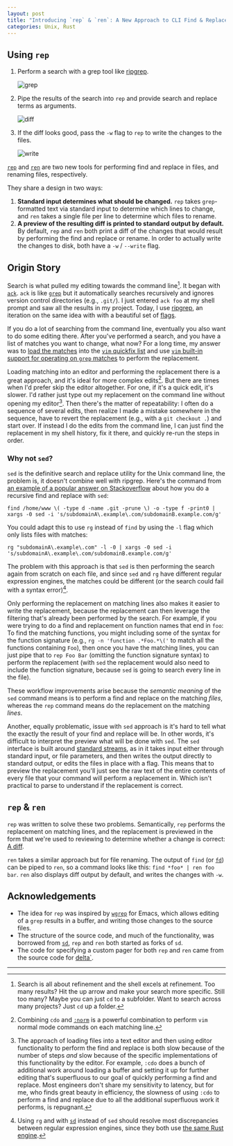 ```yaml
---
layout: post
title: "Introducing `rep` & `ren`: A New Approach to CLI Find & Replace, and Renaming"
categories: Unix, Rust
---
```


## Using `rep`

1. Perform a search with a grep tool like [ripgrep](https://github.com/BurntSushi/ripgrep).

	![grep](assets/rep-1-grep.png)

2. Pipe the results of the search into `rep` and provide search and replace terms as arguments.

	![diff](assets/rep-2-diff.png)

3. If the diff looks good, pass the `-w` flag to `rep` to write the changes to the files.

	![write](assets/rep-3-write.png)

[`rep`](https://github.com/robenkleene/rep-grep) and [`ren`](https://github.com/robenkleene/ren-find) are two new tools for performing find and replace in files, and renaming files, respectively.

They share a design in two ways:

1. **Standard input determines what should be changed.** `rep` takes `grep`-formatted text via standard input to determine which lines to change, and `ren` takes a single file per line to determine which files to rename.
2. **A preview of the resulting diff is printed to standard output by default.**  By default, `rep` and `ren` both print a diff of the changes that would result by performing the find and replace or rename. In order to actually write the changes to disk, both have a `-w` / `--write` flag.

## Origin Story

Search is what pulled my editing towards the command line[^search_refinement]. It began with [`ack`](https://beyondgrep.com). `ack` is like [`grep`](https://en.wikipedia.org/wiki/Grep) but it automatically searches recursively and ignores version control directories (e.g., `.git/`). I just entered `ack foo` at my shell prompt and saw all the results in my project. Today, I use [ripgrep](https://github.com/BurntSushi/ripgrep), an iteration on the same idea with with a beautiful set of [flags](https://en.wikipedia.org/wiki/Command-line_interface#Command-line_option).

If you do a lot of searching from the command line, eventually you also want to do some editing there. After you've performed a search, and you have a list of matches you want to change, what now? For a long time, my answer was to [load the matches](https://github.com/robenkleene/Dotfiles/blob/490eee14ce0738fb3d95ae41d301167aa4f41822/vim/robenkleene/commands.vim#L44-L54) into the [`vim` quickfix list](https://vimhelp.org/quickfix.txt.html) and use [`vim` built-in support for operating on `grep` matches](http://vimcasts.org/episodes/project-wide-find-and-replace/) to perform the replacement.

Loading matching into an editor and performing the replacement there is a great approach, and it's ideal for more complex edits[^cdo_norm]. But there are times when I'd prefer skip the editor altogether. For one, if it's a quick edit, it's slower. I'd rather just type out my replacement on the command line without opening my editor[^editors_slow]. Then there's the matter of repeatability: I often do a sequence of several edits, then realize I made a mistake somewhere in the sequence, have to revert the replacement (e.g., with a `git checkout .`) and start over. If instead I do the edits from the command line, I can just find the replacement in my shell history, fix it there, and quickly re-run the steps in order.

### Why not `sed`?

`sed` is the definitive search and replace utility for the Unix command line, the problem is, it doesn't combine well with ripgrep. Here's the command from [an example of a popular answer on Stackoverflow](https://stackoverflow.com/questions/1583219/how-can-i-do-a-recursive-find-replace-of-a-string-with-awk-or-sed) about how you do a recursive find and replace with `sed`:

```
find /home/www \( -type d -name .git -prune \) -o -type f -print0 | xargs -0 sed -i 's/subdomainA\.example\.com/subdomainB.example.com/g'
```

You could adapt this to use `rg` instead of `find` by using the `-l` flag which only lists files with matches:

```
rg "subdomainA\.example\.com" -l -0 | xargs -0 sed -i 's/subdomainA\.example\.com/subdomainB.example.com/g'
```

The problem with this approach is that `sed` is then performing the search again from scratch on each file, and since `sed` and `rg` have different regular expression engines, the matches could be different (or the search could fail with a syntax error)[^sd_regex].

Only performing the replacement on matching lines also makes it easier to write the replacement, because the replacement can then leverage the filtering that's already been performed by the search. For example, if you were trying to do a find and replacement on function names that end in `foo`: To find the matching functions, you might including some of the syntax for the function signature (e.g., `rg -n 'function .*Foo.*\('` to match all the functions containing `Foo`), then once you have the matching lines, you can just pipe that to `rep Foo Bar` (omitting the function signature syntax) to perform the replacement (with `sed` the replacement would also need to include the function signature, because `sed` is going to search every line in the file).

These workflow improvements arise because the *semantic meaning* of the `sed` command means is to perform a find and replace on the matching *files*, whereas the `rep` command means do the replacement on the matching *lines*.

Another, equally problematic, issue with `sed` approach is it's hard to tell what the exactly the result of your find and replace will be. In other words, it's difficult to interpret the preview what will be done with `sed`. The `sed` interface is built around [standard streams](https://en.wikipedia.org/wiki/Standard_streams), as in it takes input either through standard input, or file parameters, and then writes the output directly to standard output, or edits the files in place with a flag. This means that to preview the replacement you'll just see the raw text of the entire contents of every file that your command will perform a replacement in. Which isn't practical to parse to understand if the replacement is correct.

## `rep` & `ren`

`rep` was written to solve these two problems. Semantically,  `rep` performs the replacement on matching lines, and the replacement is previewed in the form that we're used to reviewing to determine whether a change is correct: [A diff](https://en.wikipedia.org/wiki/Diff).

`ren` takes a similar approach but for file renaming. The output of `find` (or [`fd`](https://github.com/sharkdp/fd)) can be piped to `ren`, so a command looks like this: `find *foo* | ren foo bar`. `ren` also displays diff output by default, and writes the changes with `-w`.

## Acknowledgements

- The idea for `rep` was inspired by [`wgrep`](https://github.com/mhayashi1120/Emacs-wgrep) for Emacs, which allows editing of a `grep` results in a buffer, and writing those changes to the source files.
- The structure of the source code, and much of the functionality, was borrowed from [`sd`](https://github.com/chmln/sd),  `rep` and `ren` both started as forks of `sd`.
- The code for specifying a custom pager for both `rep` and `ren` came from the source code for [delta`](https://github.com/dandavison/delta).

* * *

[^sd_regex]: Using `rg` and with [`sd`](https://github.com/chmln/sd) instead of `sed` should resolve most discrepancies between regular expression engines, since they both use [the same Rust engine](https://github.com/rust-lang/regex).

[^search_refinement]: Search is all about refinement and the shell excels at refinement. Too many results? Hit the up arrow and make your search more specific. Still too many? Maybe you can just `cd` to a subfolder. Want to search across many projects? Just `cd` up a folder.

[^editors_slow]: The approach of loading files into a text editor and then using editor functionality to perform the find and replace is both slow because of the number of steps *and* slow because of the specific implementations of this functionality by the editor. For example, `:cdo` does a bunch of additional work around loading a buffer and setting it up for further editing that's superfluous to our goal of quickly performing a find and replace. Most engineers don't share my sensitivity to latency, but for me, who finds great beauty in efficiency, the slowness of using `:cdo` to perform a find and replace due to all the additional superfluous work it performs, is repugnant.

[^cdo_norm]: Combining `cdo` and [`:norm`](https://vimtricks.com/p/operate-on-every-line/#:~:text=Vim's%20%3Anorm%20command%20allows%20you,command%20on%20the%20entire%20file.) is a powerful combination to perform `vim` normal mode commands on each matching line.
